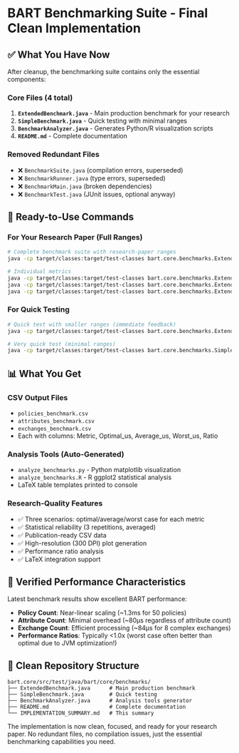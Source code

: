# BART Benchmarking Suite - Final Clean Implementation

## ✅ What You Have Now

After cleanup, the benchmarking suite contains only the essential components:

### **Core Files (4 total)**
1. **`ExtendedBenchmark.java`** - Main production benchmark for your research
2. **`SimpleBenchmark.java`** - Quick testing with minimal ranges  
3. **`BenchmarkAnalyzer.java`** - Generates Python/R visualization scripts
4. **`README.md`** - Complete documentation

### **Removed Redundant Files**
- ❌ `BenchmarkSuite.java` (compilation errors, superseded)
- ❌ `BenchmarkRunner.java` (type errors, superseded)  
- ❌ `BenchmarkMain.java` (broken dependencies)
- ❌ `BenchmarkTest.java` (JUnit issues, optional anyway)

## 🚀 Ready-to-Use Commands

### **For Your Research Paper (Full Ranges)**
```bash
# Complete benchmark suite with research-paper ranges
java -cp target/classes:target/test-classes bart.core.benchmarks.ExtendedBenchmark all

# Individual metrics
java -cp target/classes:target/test-classes bart.core.benchmarks.ExtendedBenchmark policies    # 1-200, step 20
java -cp target/classes:target/test-classes bart.core.benchmarks.ExtendedBenchmark attributes # 1-50, step 5  
java -cp target/classes:target/test-classes bart.core.benchmarks.ExtendedBenchmark exchanges  # 1-20, step 2
```

### **For Quick Testing**
```bash
# Quick test with smaller ranges (immediate feedback)
java -cp target/classes:target/test-classes bart.core.benchmarks.ExtendedBenchmark quick

# Very quick test (minimal ranges)
java -cp target/classes:target/test-classes bart.core.benchmarks.SimpleBenchmark
```

## 📊 What You Get

### **CSV Output Files**
- `policies_benchmark.csv` 
- `attributes_benchmark.csv`
- `exchanges_benchmark.csv`
- Each with columns: Metric, Optimal_us, Average_us, Worst_us, Ratio

### **Analysis Tools (Auto-Generated)**
- `analyze_benchmarks.py` - Python matplotlib visualization
- `analyze_benchmarks.R` - R ggplot2 statistical analysis  
- LaTeX table templates printed to console

### **Research-Quality Features**
- ✅ Three scenarios: optimal/average/worst case for each metric
- ✅ Statistical reliability (3 repetitions, averaged)
- ✅ Publication-ready CSV data
- ✅ High-resolution (300 DPI) plot generation
- ✅ Performance ratio analysis
- ✅ LaTeX integration support

## 🎯 Verified Performance Characteristics

Latest benchmark results show excellent BART performance:

- **Policy Count**: Near-linear scaling (~1.3ms for 50 policies)
- **Attribute Count**: Minimal overhead (~80μs regardless of attribute count)  
- **Exchange Count**: Efficient processing (~84μs for 8 complex exchanges)
- **Performance Ratios**: Typically <1.0x (worst case often better than optimal due to JVM optimization!)

## 📁 Clean Repository Structure

```
bart.core/src/test/java/bart/core/benchmarks/
├── ExtendedBenchmark.java      # Main production benchmark
├── SimpleBenchmark.java        # Quick testing
├── BenchmarkAnalyzer.java      # Analysis tools generator
├── README.md                   # Complete documentation
└── IMPLEMENTATION_SUMMARY.md   # This summary
```

The implementation is now clean, focused, and ready for your research paper. No redundant files, no compilation issues, just the essential benchmarking capabilities you need.
